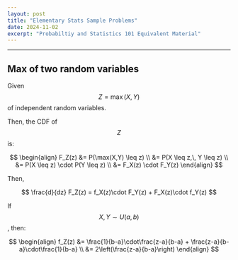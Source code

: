```yaml
---
layout: post
title: "Elementary Stats Sample Problems"
date: 2024-11-02
excerpt: "Probabiltiy and Statistics 101 Equivalent Material"
---
```



---

## Max of two random variables

Given $$ Z = \max(X,Y) $$ of independent random variables.

Then, the CDF of $$ Z $$ is:

$$
\begin{align}
F_Z(z) &= P(\max(X,Y) \leq z) \\
&= P(X \leq z,\, Y \leq z) \\
&= P(X \leq z) \cdot P(Y \leq z) \\
&= F_X(z) \cdot F_Y(z)
\end{align}
$$

Then,

$$
\frac{d}{dz} F_Z(z) = f_X(z)\cdot F_Y(z) + F_X(z)\cdot f_Y(z)
$$

If $$ X,Y \sim U(a,b) $$, then:

$$
\begin{align}
f_Z(z) &= \frac{1}{b-a}\cdot\frac{z-a}{b-a} + \frac{z-a}{b-a}\cdot\frac{1}{b-a} \\
&= 2\left(\frac{z-a}{b-a}\right)
\end{align}
$$
